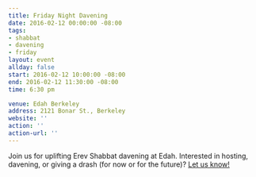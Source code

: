 ```yaml
---
title: Friday Night Davening
date: 2016-02-12 00:00:00 -08:00
tags:
- shabbat
- davening
- friday
layout: event
allday: false
start: 2016-02-12 10:00:00 -08:00
end: 2016-02-12 11:30:00 -08:00
time: 6:30 pm

venue: Edah Berkeley
address: 2121 Bonar St., Berkeley
website: ''
action: ''
action-url: ''
---
```


Join us for uplifting Erev Shabbat davening at Edah. Interested in hosting, davening, or giving a drash (for now or for the future)? [Let us know!](mailto:info@minyandafna.org)
